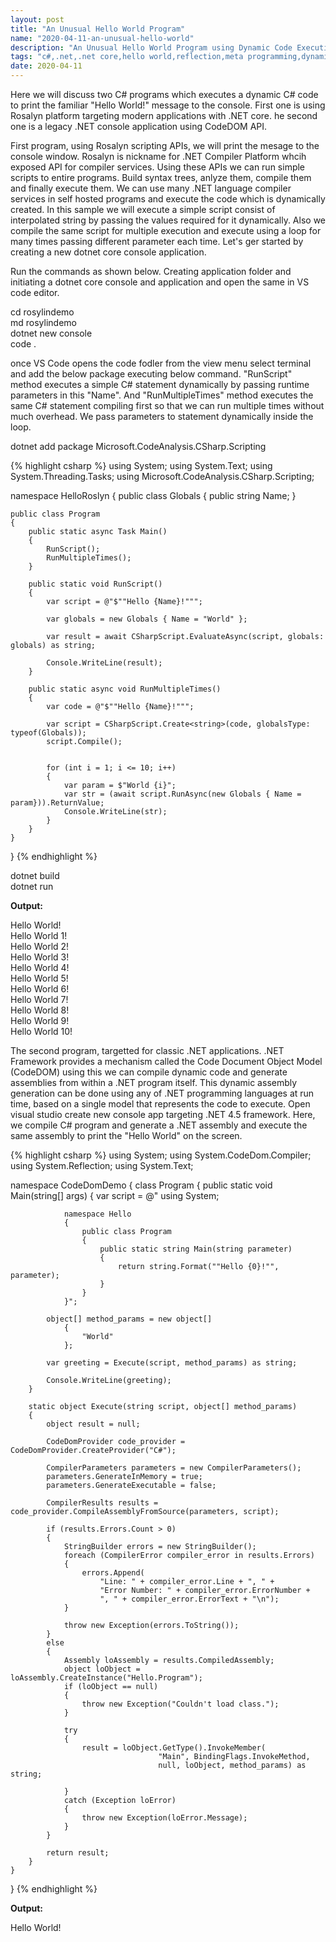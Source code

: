 ```yaml
---
layout: post
title: "An Unusual Hello World Program"
name: "2020-04-11-an-unusual-hello-world"
description: "An Unusual Hello World Program using Dynamic Code Execution with C#"
tags: "c#,.net,.net core,hello world,reflection,meta programming,dynamic code compilation,code,technical article,blog,post"
date: 2020-04-11
---
```

<p>Here we will discuss two C# programs which executes a dynamic C# code to print the familiar "Hello World!" message to the console. First one is using Rosalyn platform targeting modern applications with .NET core. he second one is a legacy .NET console application using CodeDOM API.</p>

<p>First program, using Rosalyn scripting APIs, we will print the mesage to the console window. Rosalyn is nickname for .NET Compiler Platform whcih exposed API for compiler services. Using these APIs we can run simple scripts to entire programs. Build syntax trees, anlyze them, compile them and finally execute them. We can use many .NET language compiler services in self hosted programs and execute the code which is dynamically created. In this sample we will execute a simple script consist of interpolated string by passing the values required for it dynamically. Also we compile the same script for multiple execution and execute using a loop for many times passing different parameter each time. Let's ger started by creating a new dotnet core console application.</p>

<p>Run the commands as shown below. Creating application folder and initiating a dotnet core console and application and open the same in VS code editor.</p>
<p class="cmd">
cd rosylindemo<br/>
md rosylindemo<br/>
dotnet new console<br/>
code .<br/>
</p>

<p>once VS Code opens the code fodler from the view menu select terminal and add the below package executing below command. "RunScript" method executes a simple C# statement dynamically by passing runtime parameters in this "Name". And "RunMultipleTimes" method executes the same C# statement compiling first so that we can run multiple times without much overhead. We pass parameters to statement dynamically inside the loop.</p>
<p class="cmd">
dotnet add package Microsoft.CodeAnalysis.CSharp.Scripting
</p>

{% highlight csharp %}
using System;
using System.Text;
using System.Threading.Tasks;
using Microsoft.CodeAnalysis.CSharp.Scripting;

namespace HelloRoslyn
{
    public class Globals
    {
        public string Name;
    }

    public class Program
    {
        public static async Task Main()
        {
            RunScript();
            RunMultipleTimes();
        }

        public static void RunScript()
        {
            var script = @"$""Hello {Name}!""";            

            var globals = new Globals { Name = "World" };

            var result = await CSharpScript.EvaluateAsync(script, globals: globals) as string;

            Console.WriteLine(result);
        }

        public static async void RunMultipleTimes()
        {
            var code = @"$""Hello {Name}!""";

            var script = CSharpScript.Create<string>(code, globalsType: typeof(Globals));
            script.Compile();


            for (int i = 1; i <= 10; i++)
            {
                var param = $"World {i}";
                var str = (await script.RunAsync(new Globals { Name = param})).ReturnValue;
                Console.WriteLine(str);
            }
        }
    }
}
{% endhighlight %}

<p class="cmd">
dotnet build<br/>
dotnet run<br/>
</p>

<b>Output:</b>
<p class="output">
Hello World!<br/>
Hello World 1!<br/>
Hello World 2!<br/>
Hello World 3!<br/>
Hello World 4!<br/>
Hello World 5!<br/>
Hello World 6!<br/>
Hello World 7!<br/>
Hello World 8!<br/>
Hello World 9!<br/>
Hello World 10!<br/>
</p>

<p>The second program, targetted for classic .NET applications. .NET Framework provides a mechanism called the Code Document Object Model (CodeDOM) using this we can compile dynamic code and generate assemblies from within a .NET program itself. This dynamic assembly generation can be done using any of .NET programming languages at run time, based on a single model that represents the code to execute. Open visual studio create new console app targeting .NET 4.5 framework. Here, we compile C# program and generate a .NET assembly and execute the same assembly to print the "Hello World" on the screen.</p>


{% highlight csharp %}
using System;
using System.CodeDom.Compiler;
using System.Reflection;
using System.Text;

namespace CodeDomDemo
{
    class Program
    {
        public static void Main(string[] args)
        {
            var script = @"
                using System;

                namespace Hello 
                {
                    public class Program
                    {
                        public static string Main(string parameter) 
                        { 
                            return string.Format(""Hello {0}!"", parameter);
                        } 
                    } 
                }";

            object[] method_params = new object[]
                {
                    "World"
                };

            var greeting = Execute(script, method_params) as string;

            Console.WriteLine(greeting);
        }

        static object Execute(string script, object[] method_params)
        {
            object result = null;

            CodeDomProvider code_provider = CodeDomProvider.CreateProvider("C#");

            CompilerParameters parameters = new CompilerParameters();
            parameters.GenerateInMemory = true;
            parameters.GenerateExecutable = false;

            CompilerResults results = code_provider.CompileAssemblyFromSource(parameters, script);

            if (results.Errors.Count > 0)
            {
                StringBuilder errors = new StringBuilder();
                foreach (CompilerError compiler_error in results.Errors)
                {                    
                    errors.Append(
                        "Line: " + compiler_error.Line + ", " +
                        "Error Number: " + compiler_error.ErrorNumber +
                        ", " + compiler_error.ErrorText + "\n");                    
                }

                throw new Exception(errors.ToString());
            }
            else
            {
                Assembly loAssembly = results.CompiledAssembly;
                object loObject = loAssembly.CreateInstance("Hello.Program");
                if (loObject == null)
                {
                    throw new Exception("Couldn't load class.");
                }
                
                try
                {
                    result = loObject.GetType().InvokeMember(
                                     "Main", BindingFlags.InvokeMethod,
                                     null, loObject, method_params) as string;
                    
                }
                catch (Exception loError)
                {
                    throw new Exception(loError.Message);
                }
            }

            return result;
        }
    }
}
{% endhighlight %}

<b>Output:</b>
<p class="output">
Hello World!
</p>